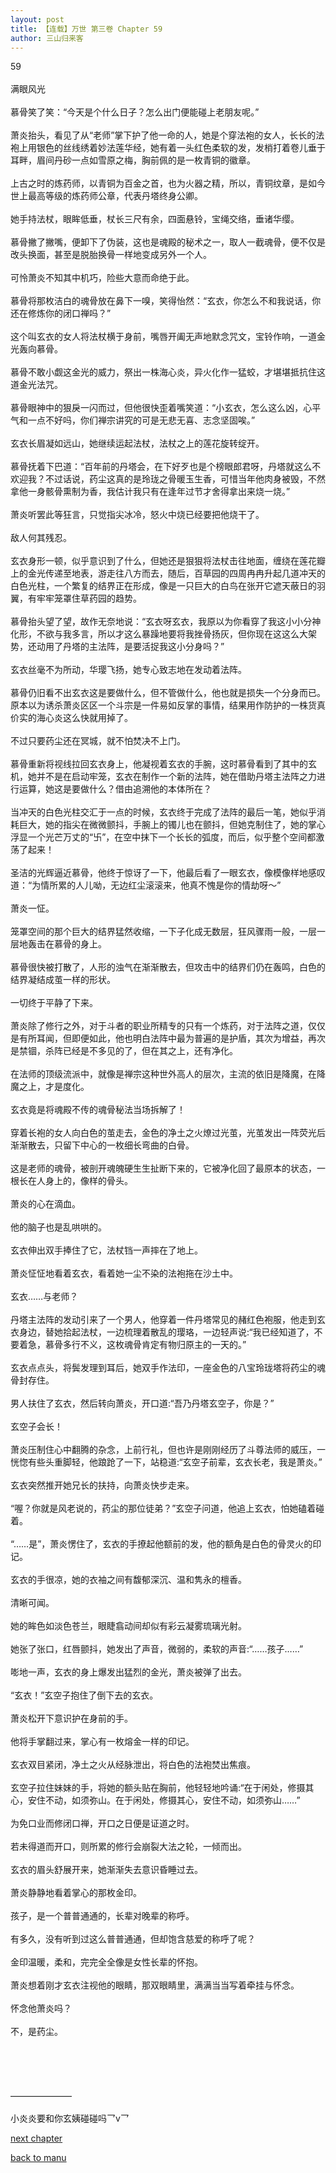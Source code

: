 ```yaml
---
layout: post
title: 【连载】万世 第三卷 Chapter 59
author: 三山归来客
---
```




59<br><br>满眼风光<br><br>  慕骨笑了笑：“今天是个什么日子？怎么出门便能碰上老朋友呢。”<br><br>  萧炎抬头，看见了从“老师”掌下护了他一命的人，她是个穿法袍的女人，长长的法袍上用银色的丝线绣着妙法莲华经，她有着一头红色柔软的发，发梢打着卷儿垂于耳畔，眉间丹砂一点如雪原之梅，胸前佩的是一枚青铜的徽章。<br><br>  上古之时的炼药师，以青铜为百金之首，也为火器之精，所以，青铜纹章，是如今世上最高等级的炼药师公章，代表丹塔终身公卿。<br><br>  她手持法杖，眼眸低垂，杖长三尺有余，四面悬铃，宝绳交络，垂诸华缨。<br><br>  慕骨撇了撇嘴，便卸下了伪装，这也是魂殿的秘术之一，取人一截魂骨，便不仅是改头换面，甚至是脱胎换骨一样地变成另外一个人。<br><br>  可怜萧炎不知其中机巧，险些大意而命绝于此。<br><br>  慕骨将那枚洁白的魂骨放在鼻下一嗅，笑得怡然：“玄衣，你怎么不和我说话，你还在修炼你的闭口禅吗？”<br><br>  这个叫玄衣的女人将法杖横于身前，嘴唇开阖无声地默念咒文，宝铃作响，一道金光轰向慕骨。<br><br>  慕骨不敢小觑这金光的威力，祭出一株海心炎，异火化作一猛蛟，才堪堪抵抗住这道金光法咒。<br><br>  慕骨眼神中的狠戾一闪而过，但他很快歪着嘴笑道：“小玄衣，怎么这么凶，心平气和一点不好吗，你们禅宗讲究的可是无悲无喜、志念坚固唉。”<br><br>  玄衣长眉凝如远山，她继续运起法杖，法杖之上的莲花旋转绽开。<br><br>  慕骨抚着下巴道：“百年前的丹塔会，在下好歹也是个榜眼郎君呀，丹塔就这么不欢迎我？不过话说，药尘这真的是玲珑之骨暖玉生香，可惜当年他肉身被毁，不然拿他一身骸骨熏制为香，我估计我只有在逢年过节才舍得拿出来烧一烧。”<br><br>  萧炎听罢此等狂言，只觉指尖冰冷，怒火中烧已经要把他烧干了。<br><br>  敌人何其残忍。<br><br>  玄衣身形一顿，似乎意识到了什么，但她还是狠狠将法杖击往地面，缠绕在莲花瓣上的金光传递至地表，游走往八方而去，随后，百草园的四周冉冉升起几道冲天的白色光柱，一个繁复的结界正在形成，像是一只巨大的白鸟在张开它遮天蔽日的羽翼，有牢牢笼罩住草药园的趋势。<br><br>  慕骨抬头望了望，故作无奈地说：“玄衣呀玄衣，我原以为你看穿了我这小小分神化形，不欲与我多言，所以才这么暴躁地要将我挫骨扬灰，但你现在这这么大架势，还动用了丹塔的主法阵，是要活捉我这小分身吗？”<br><br>  玄衣丝毫不为所动，华璎飞扬，她专心致志地在发动着法阵。<br><br>  慕骨仍旧看不出玄衣这是要做什么，但不管做什么，他也就是损失一个分身而已。原本以为诱杀萧炎区区一个斗宗是一件易如反掌的事情，结果用作防护的一株货真价实的海心炎这么快就用掉了。<br><br>  不过只要药尘还在冥城，就不怕焚决不上门。<br><br>  慕骨重新将视线拉回玄衣身上，他凝视着玄衣的手腕，这时慕骨看到了其中的玄机，她并不是在启动牢笼，玄衣在制作一个新的法阵，她在借助丹塔主法阵之力进行运算，她这是要做什么？借由追溯他的本体所在？<br><br>  当冲天的白色光柱交汇于一点的时候，玄衣终于完成了法阵的最后一笔，她似乎消耗巨大，她的指尖在微微颤抖，手腕上的镯儿也在颤抖，但她克制住了，她的掌心浮显一个光芒万丈的“卐”，在空中抹下一个长长的弧度，而后，似乎整个空间都激荡了起来！<br><br>  圣洁的光辉逼近慕骨，他终于惊讶了一下，他最后看了一眼玄衣，像模像样地感叹道：“为情所累的人儿呦，无边红尘滚滚来，他真不愧是你的情劫呀～”<br><br>  萧炎一怔。<br><br>  笼罩空间的那个巨大的结界猛然收缩，一下子化成无数层，狂风骤雨一般，一层一层地轰击在慕骨的身上。<br><br>  慕骨很快被打散了，人形的浊气在渐渐散去，但攻击中的结界们仍在轰鸣，白色的结界凝结成茧一样的形状。<br><br>  一切终于平静了下来。<br><br>  萧炎除了修行之外，对于斗者的职业所精专的只有一个炼药，对于法阵之道，仅仅是有所耳闻，但即便如此，他也明白法阵中最为普遍的是护盾，其次为增益，再次是禁锢，杀阵已经是不多见的了，但在其之上，还有净化。<br><br>  在法师的顶级流派中，就像是禅宗这种世外高人的层次，主流的依旧是降魔，在降魔之上，才是度化。<br><br>  玄衣竟是将魂殿不传的魂骨秘法当场拆解了！<br><br>  穿着长袍的女人向白色的茧走去，金色的净土之火燎过光茧，光茧发出一阵荧光后渐渐散去，只留下中心的一枚细长弯曲的白骨。<br><br>  这是老师的魂骨，被剖开魂魄硬生生扯断下来的，它被净化回了最原本的状态，一根长在人身上的，像样的骨头。<br><br>  萧炎的心在滴血。<br><br>  他的脑子也是乱哄哄的。<br><br>  玄衣伸出双手捧住了它，法杖铛一声摔在了地上。<br><br>  萧炎怔怔地看着玄衣，看着她一尘不染的法袍拖在沙土中。<br><br>  玄衣……与老师？<br><br>  丹塔主法阵的发动引来了一个男人，他穿着一件丹塔常见的赭红色袍服，他走到玄衣身边，替她拾起法杖，一边梳理着散乱的璎珞，一边轻声说:“我已经知道了，不要着急，慕骨多行不义，这枚魂骨肯定有物归原主的一天的。”<br><br>  玄衣点点头，将鬓发理到耳后，她双手作法印，一座金色的八宝玲珑塔将药尘的魂骨封存住。<br><br>  男人扶住了玄衣，然后转向萧炎，开口道:“吾乃丹塔玄空子，你是？”<br><br>  玄空子会长！<br><br>  萧炎压制住心中翻腾的杂念，上前行礼，但也许是刚刚经历了斗尊法师的威压，一恍惚有些头重脚轻，他踉跄了一下，站稳道:“玄空子前辈，玄衣长老，我是萧炎。”<br><br>  玄衣突然推开她兄长的扶持，向萧炎快步走来。<br><br>  “喔？你就是风老说的，药尘的那位徒弟？”玄空子问道，他追上玄衣，怕她磕着碰着。<br><br>  “……是”，萧炎愣住了，玄衣的手撩起他额前的发，他的额角是白色的骨灵火的印记。<br><br>  玄衣的手很凉，她的衣袖之间有馥郁深沉、温和隽永的檀香。<br><br>  清晰可闻。<br><br>  她的眸色如淡色苍兰，眼睫翕动间却似有彩云凝雾琉璃光射。<br><br>  她张了张口，红唇颤抖，她发出了声音，微弱的，柔软的声音:“……孩子……”<br><br>  嘭地一声，玄衣的身上爆发出猛烈的金光，萧炎被弹了出去。<br><br>  “玄衣！”玄空子抱住了倒下去的玄衣。<br><br>  萧炎松开下意识护在身前的手。<br><br>  他将手掌翻过来，掌心有一枚熔金一样的印记。<br><br>  玄衣双目紧闭，净土之火从经脉泄出，将白色的法袍焚出焦痕。<br><br>  玄空子拉住妹妹的手，将她的额头贴在胸前，他轻轻地吟诵:“在于闲处，修摄其心，安住不动，如须弥山。在于闲处，修摄其心，安住不动，如须弥山……”<br><br>  为免口业而修闭口禅，开口之日便是证道之时。<br><br>  若未得道而开口，则所累的修行会崩裂大法之轮，一倾而出。<br><br>  玄衣的眉头舒展开来，她渐渐失去意识昏睡过去。<br><br>  萧炎静静地看着掌心的那枚金印。<br><br>  孩子，是一个普普通通的，长辈对晚辈的称呼。<br><br>  有多久，没有听到过这么普普通通，但却饱含慈爱的称呼了呢？<br><br>  金印温暖，柔和，完完全全像是女性长辈的怀抱。<br><br>  萧炎想着刚才玄衣注视他的眼睛，那双眼睛里，满满当当写着牵挂与怀念。<br><br>  怀念他萧炎吗？<br><br>  不，是药尘。<br><br> <br><br><br><br> ———————<br><br>小炎炎要和你玄姨碰碰吗乛v乛

[next chapter](https://allforyanchen.github.io/2020/07/19/post-44-chapter-60.html)

[back to manu](https://allforyanchen.github.io/2020/07/19/post-44.html)

